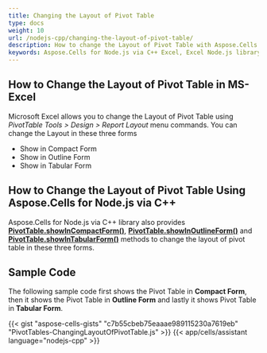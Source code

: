 ```yaml
---
title: Changing the Layout of Pivot Table
type: docs
weight: 10
url: /nodejs-cpp/changing-the-layout-of-pivot-table/
description: How to change the Layout of Pivot Table with Aspose.Cells for Node.js via C++.
keywords: Aspose.Cells for Node.js via C++ Excel, Excel Node.js library, Change the Layout of Pivot Table Using Aspose.Cells for Node.js Excel Library.
---
```


## **How to Change the Layout of Pivot Table in MS-Excel**
Microsoft Excel allows you to change the Layout of Pivot Table using *PivotTable Tools > Design > Report Layout* menu commands. You can change the Layout in these three forms

- Show in Compact Form
- Show in Outline Form
- Show in Tabular Form

## **How to Change the Layout of Pivot Table Using Aspose.Cells for Node.js via C++**
Aspose.Cells for Node.js via C++ library also provides [**PivotTable.showInCompactForm()**](https://reference.aspose.com/cells/nodejs-cpp/pivottable/#showInCompactForm--), [**PivotTable.showInOutlineForm()**](https://reference.aspose.com/cells/nodejs-cpp/pivottable/#showInOutlineForm--) and [**PivotTable.showInTabularForm()**](https://reference.aspose.com/cells/nodejs-cpp/pivottable/#showInTabularForm--) methods to change the layout of pivot table in these three forms.


## **Sample Code**
The following sample code first shows the Pivot Table in **Compact Form**, then it shows the Pivot Table in **Outline Form** and lastly it shows Pivot Table in **Tabular Form**.

{{< gist "aspose-cells-gists" "c7b55cbeb75eaaae989115230a7619eb" "PivotTables-ChangingLayoutOfPivotTable.js" >}}
{{< app/cells/assistant language="nodejs-cpp" >}}